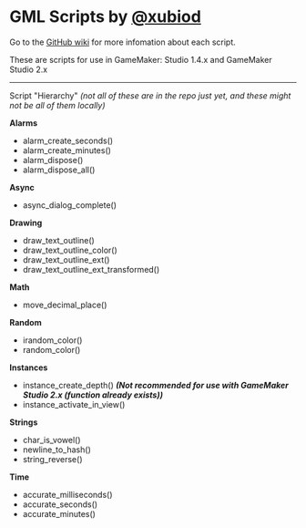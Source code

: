 # GML Scripts by [@xubiod](https://twitter.com/Xubiod)

 Go to the [GitHub wiki](https://github.com/xubiod/gml-scripts/wiki) for more infomation about each script.

These are scripts for use in GameMaker: Studio 1.4.x and GameMaker Studio 2.x

---

Script "Hierarchy"
*(not all of these are in the repo just yet, and these might not be all of them locally)*

**Alarms**
 * alarm_create_seconds()
 * alarm_create_minutes()
 * alarm_dispose()
 * alarm_dispose_all()
 
**Async**
 * async_dialog_complete()
 
**Drawing**
 * draw_text_outline()
 * draw_text_outline_color()
 * draw_text_outline_ext()
 * draw_text_outline_ext_transformed()
 
**Math**
 * move_decimal_place()

**Random**
 * irandom_color()
 * random_color()

**Instances**
 * instance_create_depth() **_(Not recommended for use with GameMaker Studio 2.x (function already exists))_**
 * instance_activate_in_view()
 
**Strings**
 * char_is_vowel()
 * newline_to_hash()
 * string_reverse()

**Time**
 * accurate_milliseconds()
 * accurate_seconds()
 * accurate_minutes()
